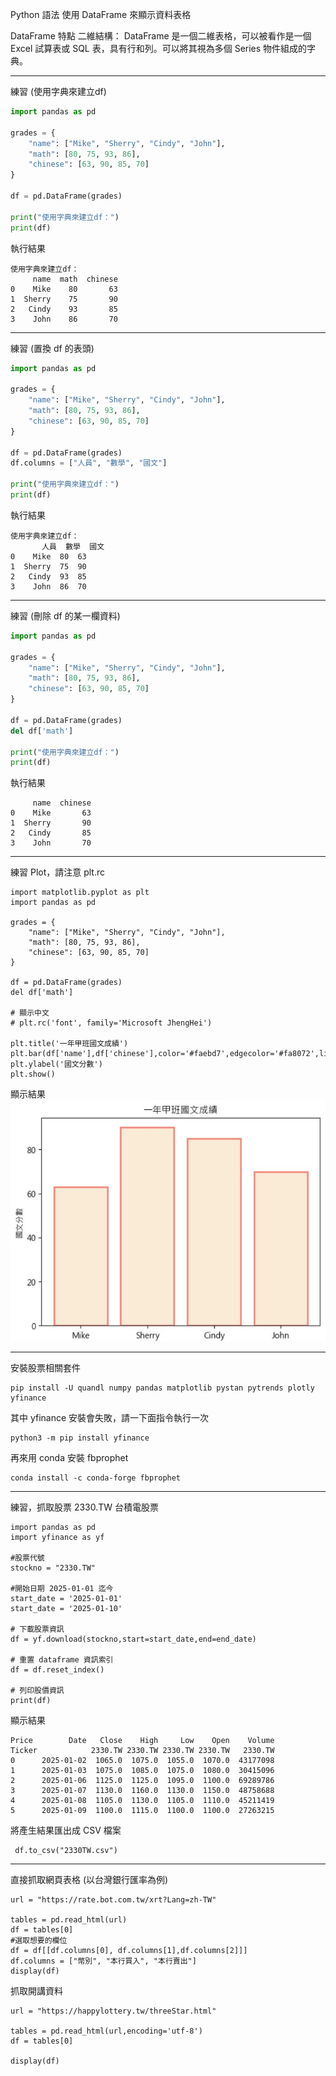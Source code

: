 Python 語法 使用 DataFrame 來顯示資料表格

DataFrame 特點
二維結構： DataFrame 是一個二維表格，可以被看作是一個 Excel 試算表或 SQL 表，具有行和列。可以將其視為多個 Series 物件組成的字典。

---

練習 (使用字典來建立df)
```python
import pandas as pd
 
grades = {
    "name": ["Mike", "Sherry", "Cindy", "John"],
    "math": [80, 75, 93, 86],
    "chinese": [63, 90, 85, 70]
}
 
df = pd.DataFrame(grades)
 
print("使用字典來建立df：")
print(df)
```

執行結果
```
使用字典來建立df：
     name  math  chinese
0    Mike    80       63
1  Sherry    75       90
2   Cindy    93       85
3    John    86       70
```

---

練習 (置換 df 的表頭)
```python
import pandas as pd
 
grades = {
    "name": ["Mike", "Sherry", "Cindy", "John"],
    "math": [80, 75, 93, 86],
    "chinese": [63, 90, 85, 70]
}
 
df = pd.DataFrame(grades)
df.columns = ["人員", "數學", "國文"]

print("使用字典來建立df：")
print(df)
```

執行結果
```
使用字典來建立df：
       人員  數學  國文
0    Mike  80  63
1  Sherry  75  90
2   Cindy  93  85
3    John  86  70
```

---

練習 (刪除 df 的某一欄資料)
```python
import pandas as pd
 
grades = {
    "name": ["Mike", "Sherry", "Cindy", "John"],
    "math": [80, 75, 93, 86],
    "chinese": [63, 90, 85, 70]
}
 
df = pd.DataFrame(grades)
del df['math']
 
print("使用字典來建立df：")
print(df)
```

執行結果
```
     name  chinese
0    Mike       63
1  Sherry       90
2   Cindy       85
3    John       70
```

---

練習 Plot，請注意 plt.rc
```
import matplotlib.pyplot as plt
import pandas as pd

grades = {
    "name": ["Mike", "Sherry", "Cindy", "John"],
    "math": [80, 75, 93, 86],
    "chinese": [63, 90, 85, 70]
}
 
df = pd.DataFrame(grades)
del df['math']

# 顯示中文
# plt.rc('font', family='Microsoft JhengHei')

plt.title('一年甲班國文成績')
plt.bar(df['name'],df['chinese'],color='#faebd7',edgecolor='#fa8072',linewidth=2)
plt.ylabel('國文分數')
plt.show()
```

顯示結果
<img src="chinese.jpg" />

---

安裝股票相關套件 <br>
```
pip install -U quandl numpy pandas matplotlib pystan pytrends plotly yfinance
```

其中 yfinance 安裝會失敗，請一下面指令執行一次
```
python3 -m pip install yfinance
```

再來用 conda 安裝 fbprophet
```
conda install -c conda-forge fbprophet
```

---

練習，抓取股票 2330.TW 台積電股票
```
import pandas as pd
import yfinance as yf

#股票代號
stockno = "2330.TW"

#開始日期 2025-01-01 迄今
start_date = '2025-01-01'
start_date = '2025-01-10'

# 下載股票資訊
df = yf.download(stockno,start=start_date,end=end_date)

# 重置 dataframe 資訊索引
df = df.reset_index()

# 列印股價資訊
print(df)
```

顯示結果
```
Price        Date   Close    High     Low    Open    Volume
Ticker            2330.TW 2330.TW 2330.TW 2330.TW   2330.TW
0      2025-01-02  1065.0  1075.0  1055.0  1070.0  43177098
1      2025-01-03  1075.0  1085.0  1075.0  1080.0  30415096
2      2025-01-06  1125.0  1125.0  1095.0  1100.0  69289786
3      2025-01-07  1130.0  1160.0  1130.0  1150.0  48758688
4      2025-01-08  1105.0  1130.0  1105.0  1110.0  45211419
5      2025-01-09  1100.0  1115.0  1100.0  1100.0  27263215
```


將產生結果匯出成 CSV 檔案
```
 df.to_csv("2330TW.csv")
```

---


直接抓取網頁表格 (以台灣銀行匯率為例)
```
url = "https://rate.bot.com.tw/xrt?Lang=zh-TW"

tables = pd.read_html(url)
df = tables[0]
#選取想要的欄位
df = df[[df.columns[0], df.columns[1],df.columns[2]]]
df.columns = ["幣別", "本行買入", "本行賣出"]
display(df)
```


抓取開講資料
```
url = "https://happylottery.tw/threeStar.html"

tables = pd.read_html(url,encoding='utf-8')
df = tables[0]

display(df)
```
